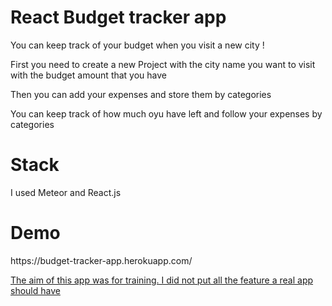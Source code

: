 <h1>React Budget tracker app</h1>

<p>You can keep track of your budget when you visit a new city !</p>

<p>First you need to create a new Project with the city name you want to visit with the budget amount that you have</p>

<p>Then you can add your expenses and store them by categories</p>

<p>You can keep track of how much oyu have left and follow your expenses by categories</p>

<h1>Stack</h1>
<p>I used Meteor and React.js</p>

<h1>Demo</h1>
<p>https://budget-tracker-app.herokuapp.com/</p>

<u>The aim of this app was for training. I did not put all the feature a real app should have</u>
